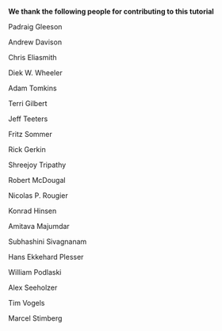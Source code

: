 **We thank the following people for contributing to this tutorial**

Padraig Gleeson

Andrew Davison

Chris Eliasmith

Diek W. Wheeler

Adam Tomkins

Terri Gilbert

Jeff Teeters

Fritz Sommer 

Rick Gerkin

Shreejoy Tripathy 

Robert McDougal 

Nicolas P. Rougier

Konrad Hinsen

Amitava Majumdar

Subhashini Sivagnanam

Hans Ekkehard Plesser

William Podlaski

Alex Seeholzer

Tim Vogels

Marcel Stimberg




